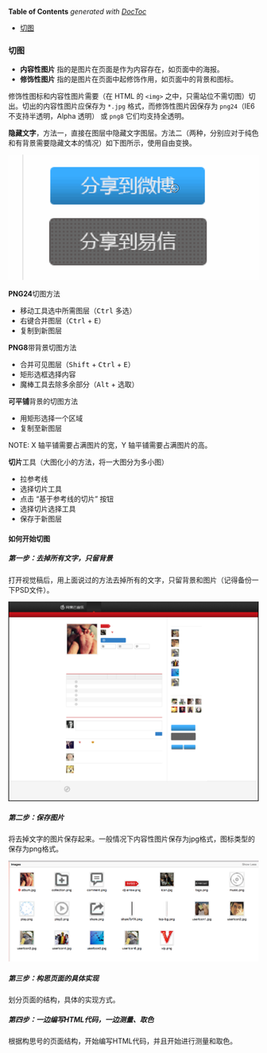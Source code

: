 <!-- START doctoc generated TOC please keep comment here to allow auto update -->
<!-- DON'T EDIT THIS SECTION, INSTEAD RE-RUN doctoc TO UPDATE -->
**Table of Contents**  *generated with [DocToc](https://github.com/thlorenz/doctoc)*

- [切图](#%E5%88%87%E5%9B%BE)

<!-- END doctoc generated TOC please keep comment here to allow auto update -->

### 切图

- **内容性图片** 指的是图片在页面是作为内容存在，如页面中的海报。
- **修饰性图片** 指的是图片在页面中起修饰作用，如页面中的背景和图标。

修饰性图标和内容性图片需要（在 HTML 的 `<img>` 之中，只需站位不需切图）切出。切出的内容性图片应保存为 `*.jpg` 格式，而修饰性图片因保存为 `png24`（IE6 不支持半透明，Alpha 透明） 或 `png8` 它们均支持全透明。

**隐藏文字**，方法一，直接在图层中隐藏文字图层。方法二（两种，分别应对于纯色和有背景需要隐藏文本的情况）如下图所示，使用自由变换。

![](../img/B/btn-remove-text.gif)

**PNG24**切图方法
- 移动工具选中所需图层（<kbd>Ctrl</kbd> 多选）
- 右键合并图层（<kbd>Ctrl</kbd> + <kbd>E</kbd>）
- 复制到新图层

**PNG8**带背景切图方法
- 合并可见图层（<kbd>Shift</kbd> + <kbd>Ctrl</kbd> + <kbd>E</kbd>）
- 矩形选框选择内容
- 魔棒工具去除多余部分（<kbd>Alt</kbd> + 选取）

**可平铺**背景的切图方法
- 用矩形选择一个区域
- 复制至新图层

NOTE: X 轴平铺需要占满图片的宽，Y 轴平铺需要占满图片的高。

**切片**工具（大图化小的方法，将一大图分为多小图）
- 拉参考线
- 选择切片工具
- 点击 “基于参考线的切片” 按钮
- 选择切片选择工具
- 保存于新图层

#### 如何开始切图

##### 第一步：去掉所有文字，只留背景

打开视觉稿后，用上面说过的方法去掉所有的文字，只留背景和图片（记得备份一下PSD文件）。

![](../img/P/photoshop-without-image.png)

##### 第二步：保存图片

将去掉文字的图片保存起来。一般情况下内容性图片保存为jpg格式，图标类型的保存为png格式。

![](../img/P/photoshop-cut-image.png)

##### 第三步：构思页面的具体实现

划分页面的结构，具体的实现方式。

##### 第四步：一边编写HTML代码，一边测量、取色

根据构思号的页面结构，开始编写HTML代码，并且开始进行测量和取色。

